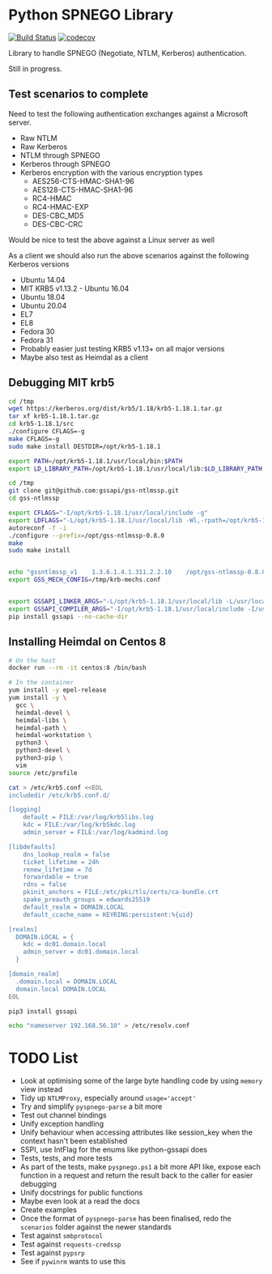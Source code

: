 # Python SPNEGO Library

[![Build Status](https://dev.azure.com/jborean93/jborean93/_apis/build/status/jborean93.pyspnego?branchName=master)](https://dev.azure.com/jborean93/jborean93/_build/latest?definitionId=2&branchName=master)
[![codecov](https://codecov.io/gh/jborean93/pyspnego/branch/master/graph/badge.svg)](https://codecov.io/gh/jborean93/pyspnego)

Library to handle SPNEGO (Negotiate, NTLM, Kerberos) authentication.

Still in progress.

## Test scenarios to complete

Need to test the following authentication exchanges against a Microsoft server.

* Raw NTLM
* Raw Kerberos
* NTLM through SPNEGO
* Kerberos through SPNEGO
* Kerberos encryption with the various encryption types
    * AES256-CTS-HMAC-SHA1-96
    * AES128-CTS-HMAC-SHA1-96
    * RC4-HMAC
    * RC4-HMAC-EXP
    * DES-CBC_MD5
    * DES-CBC-CRC

Would be nice to test the above against a Linux server as well

As a client we should also run the above scenarios against the following Kerberos versions

* Ubuntu 14.04
* MIT KRB5 v1.13.2 - Ubuntu 16.04
* Ubuntu 18.04
* Ubuntu 20.04
* EL7
* EL8
* Fedora 30
* Fedora 31
* Probably easier just testing KRB5 v1.13+ on all major versions
* Maybe also test as Heimdal as a client


## Debugging MIT krb5

```bash
cd /tmp
wget https://kerberos.org/dist/krb5/1.18/krb5-1.18.1.tar.gz
tar xf krb5-1.18.1.tar.gz
cd krb5-1.18.1/src
./configure CFLAGS=-g
make CFLAGS=-g
sudo make install DESTDIR=/opt/krb5-1.18.1

export PATH=/opt/krb5-1.18.1/usr/local/bin:$PATH
export LD_LIBRARY_PATH=/opt/krb5-1.18.1/usr/local/lib:$LD_LIBRARY_PATH

cd /tmp
git clone git@github.com:gssapi/gss-ntlmssp.git
cd gss-ntlmssp

export CFLAGS="-I/opt/krb5-1.18.1/usr/local/include -g"
export LDFLAGS="-L/opt/krb5-1.18.1/usr/local/lib -Wl,-rpath=/opt/krb5-1.18.1/usr/local/lib"
autoreconf -f -i
./configure --prefix=/opt/gss-ntlmssp-0.8.0
make
sudo make install


echo "gssntlmssp_v1    1.3.6.1.4.1.311.2.2.10    /opt/gss-ntlmssp-0.8.0/lib/gssntlmssp/gssntlmssp.so" > /tmp/krb-mechs.conf
export GSS_MECH_CONFIG=/tmp/krb-mechs.conf


export GSSAPI_LINKER_ARGS="-L/opt/krb5-1.18.1/usr/local/lib -L/usr/local/lib -Wl,--enable-new-dtags -Wl,-rpath -Wl,/opt/krb5-1.18.1/usr/local/lib -lgssapi_krb5 -lkrb5 -lk5crypto -lcom_err"
export GSSAPI_COMPILER_ARGS="-I/opt/krb5-1.18.1/usr/local/include -I/usr/local/include -DHAS_GSSAPI_EXT_H"
pip install gssapi --no-cache-dir
```


## Installing Heimdal on Centos 8

```bash
# On the host
docker run --rm -it centos:8 /bin/bash

# In the container
yum install -y epel-release
yum install -y \
  gcc \
  heimdal-devel \
  heimdal-libs \
  heimdal-path \
  heimdal-workstation \
  python3 \
  python3-devel \
  python3-pip \
  vim
source /etc/profile

cat > /etc/krb5.conf <<EOL
includedir /etc/krb5.conf.d/

[logging]
    default = FILE:/var/log/krb5libs.log
    kdc = FILE:/var/log/krb5kdc.log
    admin_server = FILE:/var/log/kadmind.log

[libdefaults]
    dns_lookup_realm = false
    ticket_lifetime = 24h
    renew_lifetime = 7d
    forwardable = true
    rdns = false
    pkinit_anchors = FILE:/etc/pki/tls/certs/ca-bundle.crt
    spake_preauth_groups = edwards25519
    default_realm = DOMAIN.LOCAL
    default_ccache_name = KEYRING:persistent:%{uid}

[realms]
  DOMAIN.LOCAL = {
    kdc = dc01.domain.local
    admin_server = dc01.domain.local
  }

[domain_realm]
  .domain.local = DOMAIN.LOCAL
  domain.local DOMAIN.LOCAL
EOL

pip3 install gssapi

echo "nameserver 192.168.56.10" > /etc/resolv.conf
```


# TODO List

* Look at optimising some of the large byte handling code by using `memory` view instead
* Tidy up `NTLMProxy`, especially around `usage='accept'`
* Try and simplify `pyspnego-parse` a bit more
* Test out channel bindings
* Unify exception handling
* Unify behaviour when accessing attributes like session_key when the context hasn't been established
* SSPI, use IntFlag for the enums like python-gssapi does
* Tests, tests, and more tests
* As part of the tests, make `pyspnego.ps1` a bit more API like, expose each function in a request and return the result back to the caller for easier debugging
* Unify docstrings for public functions
* Maybe even look at a read the docs
* Create examples
* Once the format of `pyspnego-parse` has been finalised, redo the `scenarios` folder against the newer standards
* Test against `smbprotocol`
* Test against `requests-credssp`
* Test against `pypsrp`
* See if `pywinrm` wants to use this
